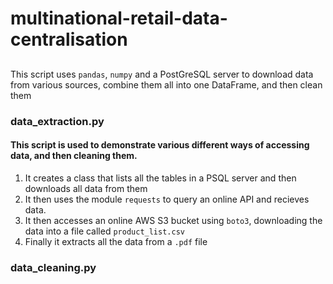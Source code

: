 # multinational-retail-data-centralisation

##
This script uses `pandas`, `numpy` and a PostGreSQL server to download data from various sources, combine them all into one DataFrame, and then clean them

### data_extraction.py
#### This script is used to demonstrate various different ways of accessing data, and then cleaning them.
1. It creates a class that lists all the tables in a PSQL server and then downloads all data from them
2. It then uses the module `requests` to query an online API and recieves data.
3. It then accesses an online AWS S3 bucket using `boto3`, downloading the data into a file called `product_list.csv`
4. Finally it extracts all the data from a `.pdf` file

### data_cleaning.py
####
